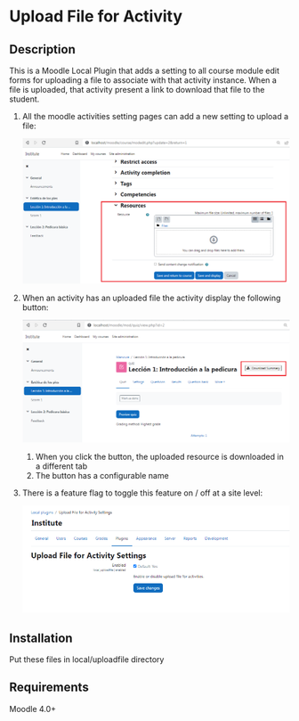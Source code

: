 # Upload File for Activity

## Description
This is a Moodle Local Plugin that adds a setting to all course module edit forms for uploading a file to associate with that activity instance. When a file is uploaded, that activity present a link to download that file to the student.

1. All the moodle activities setting pages can add a new setting to upload a file:

    ![Settings](pix/img1.png)

2. When an activity has an uploaded file the activity display the following button:

    ![Download](pix/img2.png)

    1. When you click the button, the uploaded resource is downloaded in a different tab
    2. The button has a configurable name

3. There is a feature flag to toggle this feature on / off at a site level:

    ![OnOff](pix/img3.png)


## Installation
Put these files in local/uploadfile directory

## Requirements
Moodle 4.0+
